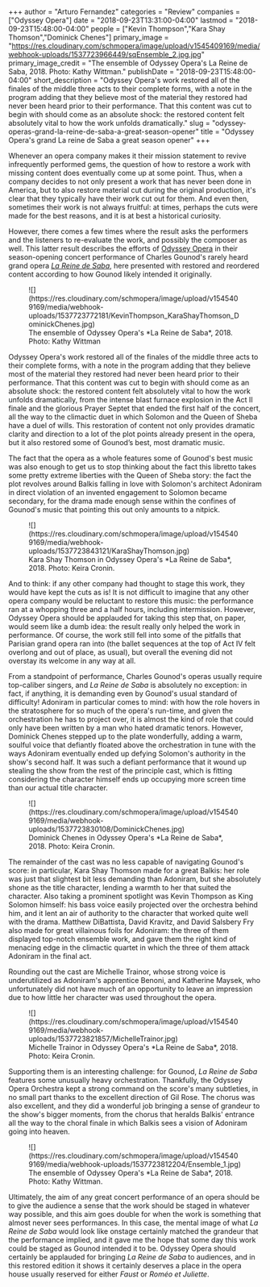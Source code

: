+++
author = "Arturo Fernandez"
categories = "Review"
companies = ["Odyssey Opera"]
date = "2018-09-23T13:31:00-04:00"
lastmod = "2018-09-23T15:48:00-04:00"
people = ["Kevin Thompson","Kara Shay Thomson","Dominick Chenes"]
primary_image = "https://res.cloudinary.com/schmopera/image/upload/v1545409169/media/webhook-uploads/1537723966449/sqEnsemble_2.jpg.jpg"
primary_image_credit = "The ensemble of Odyssey Opera's La Reine de Saba, 2018. Photo: Kathy Wittman."
publishDate = "2018-09-23T15:48:00-04:00"
short_description = "Odyssey Opera&#039;s work restored all of the finales of the middle three acts to their complete forms, with a note in the program adding that they believe most of the material they restored had never been heard prior to their performance. That this content was cut to begin with should come as an absolute shock: the restored content felt absolutely vital to how the work unfolds dramatically."
slug = "odyssey-operas-grand-la-reine-de-saba-a-great-season-opener"
title = "Odyssey Opera&#039;s grand La reine de Saba a great season opener"
+++

Whenever an opera company makes it their mission statement to revive infrequently performed gems, the question of how to restore a work with missing content does eventually come up at some point. Thus, when a company decides to not only present a work that has never been done in America, but to also restore material cut during the original production, it's clear that they typically have their work cut out for them. And even then, sometimes their work is not always fruitful: at times, perhaps the cuts were made for the best reasons, and it is at best a historical curiosity. 

However, there comes a few times where the result asks the performers and the listeners to re-evaluate the work, and possibly the composer as well. This latter result describes the efforts of [Odyssey Opera](/scene/companies/odyssey-opera/) in their season-opening concert performance of Charles Gounod's rarely heard grand opera [*La Reine de Saba*](https://www.odysseyopera.org/2018-gounod-la-reine-de-saba/), here presented with restored and reordered content according to how Gounod likely intended it originally.

<figure data-type="image">
![](https://res.cloudinary.com/schmopera/image/upload/v1545409169/media/webhook-uploads/1537723772181/KevinThompson_KaraShayThomson_DominickChenes.jpg)
<figcaption>The ensemble of Odyssey Opera's *La Reine de Saba*, 2018. Photo: Kathy Wittman</figcaption>
</figure>

Odyssey Opera's work restored all of the finales of the middle three acts to their complete forms, with a note in the program adding that they believe most of the material they restored had never been heard prior to their performance. That this content was cut to begin with should come as an absolute shock: the restored content felt absolutely vital to how the work unfolds dramatically, from the intense blast furnace explosion in the Act II finale and the glorious Prayer Septet that ended the first half of the concert, all the way to the climactic duet in which Solomon and the Queen of Sheba have a duel of wills. This restoration of content not only provides dramatic clarity and direction to a lot of the plot points already present in the opera, but it also restored some of Gounod’s best, most dramatic music. 

The fact that the opera as a whole features some of Gounod's best music was also enough to get us to stop thinking about the fact this libretto takes some pretty extreme liberties with the Queen of Sheba story: the fact the plot revolves around Balkis falling in love with Solomon's architect Adoniram in direct violation of an invented engagement to Solomon became secondary, for the drama made enough sense within the confines of Gounod's music that pointing this out only amounts to a nitpick.

<figure data-type="image">
![](https://res.cloudinary.com/schmopera/image/upload/v1545409169/media/webhook-uploads/1537723843121/KaraShayThomson.jpg)
<figcaption>Kara Shay Thomson in Odyssey Opera's *La Reine de Saba*, 2018. Photo: Keira Cronin.</figcaption>
</figure>

And to think: if any other company had thought to stage this work, they would have kept the cuts as is! It is not difficult to imagine that any other opera company would be reluctant to restore this music: the performance ran at a whopping three and a half hours, including intermission. However, Odyssey Opera should be applauded for taking this step that, on paper, would seem like a dumb idea: the result really only helped the work in performance. Of course, the work still fell into some of the pitfalls that Parisian grand opera ran into (the ballet sequences at the top of Act IV felt overlong and out of place, as usual), but overall the evening did not overstay its welcome in any way at all.

From a standpoint of performance, Charles Gounod's operas usually require top-caliber singers, and *La Reine de Saba* is absolutely no exception: in fact, if anything, it is demanding even by Gounod's usual standard of difficulty! Adoniram in particular comes to mind: with how the role hovers in the stratosphere for so much of the opera's run-time, and given the orchestration he has to project over, it is almost the kind of role that could only have been written by a man who hated dramatic tenors. However, Dominick Chenes stepped up to the plate wonderfully, adding a warm, soulful voice that defiantly floated above the orchestration in tune with the ways Adoniram eventually ended up defying Solomon's authority in the show's second half. It was such a defiant performance that it wound up stealing the show from the rest of the principle cast, which is fitting considering the character himself ends up occupying more screen time than our actual title character.

<figure data-type="image">
![](https://res.cloudinary.com/schmopera/image/upload/v1545409169/media/webhook-uploads/1537723830108/DominickChenes.jpg)
<figcaption>Dominick Chenes in Odyssey Opera's *La Reine de Saba*, 2018. Photo: Keira Cronin.</figcaption>
</figure>

The remainder of the cast was no less capable of navigating Gounod's score: in particular, Kara Shay Thomson made for a great Balkis: her role was just that slightest bit less demanding than Adoniram, but she absolutely shone as the title character, lending a warmth to her that suited the character. Also taking a prominent spotlight was Kevin Thompson as King Solomon himself: his bass voice easily projected over the orchestra behind him, and it lent an air of authority to the character that worked quite well with the drama. Matthew DiBattista, David Kravitz, and David Salsbery Fry also made for great villainous foils for Adoniram: the three of them displayed top-notch ensemble work, and gave them the right kind of menacing edge in the climactic quartet in which the three of them attack Adoniram in the final act. 

Rounding out the cast are Michelle Trainor, whose strong voice is underutilized as Adoniram's apprentice Benoni, and Katherine Maysek, who unfortunately did not have much of an opportunity to leave an impression due to how little her character was used throughout the opera. 

<figure data-type="image">
![](https://res.cloudinary.com/schmopera/image/upload/v1545409169/media/webhook-uploads/1537723821857/MichelleTrainor.jpg)
<figcaption>Michelle Trainor in Odyssey Opera's *La Reine de Saba*, 2018. Photo: Keira Cronin.</figcaption>
</figure>

Supporting them is an interesting challenge: for Gounod, *La Reine de Saba* features some unusually heavy orchestration. Thankfully, the Odyssey Opera Orchestra kept a strong command on the score's many subtleties, in no small part thanks to the excellent direction of Gil Rose. The chorus was also excellent, and they did a wonderful job bringing a sense of grandeur to the show's bigger moments, from the chorus that heralds Balkis' entrance all the way to the choral finale in which Balkis sees a vision of Adoniram going into heaven.

<figure data-type="image">
![](https://res.cloudinary.com/schmopera/image/upload/v1545409169/media/webhook-uploads/1537723812204/Ensemble_1.jpg)
<figcaption>The ensemble of Odyssey Opera's *La Reine de Saba*, 2018. Photo: Kathy Wittman.</figcaption>
</figure>

Ultimately, the aim of any great concert performance of an opera should be to give the audience a sense that the work should be staged in whatever way possible, and this aim goes double for when the work is something that almost never sees performances. In this case, the mental image of what *La Reine de Saba* would look like onstage certainly matched the grandeur that the performance implied, and it gave me the hope that some day this work could be staged as Gounod intended it to be. Odyssey Opera should certainly be applauded for bringing *La Reine de Saba* to audiences, and in this restored edition it shows it certainly deserves a place in the opera house usually reserved for either *Faust* or *Roméo et Juliette*.
